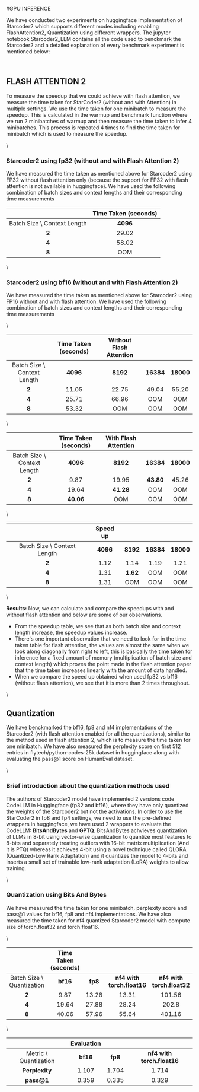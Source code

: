 #GPU INFERENCE

We have conducted two experiments on huggingface implementation of Starcoder2 which supports different modes including enabling FlashAttention2, Quantization using different wrappers. The jupyter notebook Starcoder2_LLM contains all the code used to benckmark the Starcoder2 and a detailed explanation of every benchmark experiment is mentioned below:

<br>

## FLASH ATTENTION 2
To measure the speedup that we could achieve with flash attention, we measure the time taken for StarCoder2 (without and with Attention) in multiple settings. We use the time taken for one minibatch to measure the speedup. This is calculated in the warmup and benchmark function where we run 2 minibatches of warmup and then measure the time taken to infer 4 minibatches. This process is repeated 4 times to find the time taken for minibatch which is used to measure the speedup.

\\

### Starcoder2 using fp32 (without and with Flash Attention 2)
We have measured the time taken as mentioned above for Starcoder2 using FP32 without flash attention only (because the support for FP32 with flash attention is not available in huggingface). We have used the following combination of batch sizes and context lengths and their corresponding time measurements

||Time Taken (seconds)|
|:------------:|:----------------:|
| Batch Size \ Context Length | **4096**            |
| **2**         | 29.02          |
| **4**         | 58.02         |
| **8**         | OOM         |

\\

### Starcoder2 using bf16 (without and with Flash Attention 2)
We have measured the time taken as mentioned above for Starcoder2 using FP16 without and with flash attention. We have used the following combination of batch sizes and context lengths and their corresponding time measurements

\\

||Time Taken (seconds)| Without Flash Attention|||
|:------------:|:--------------:|:----------:|:------------:|:----------:|
| Batch Size \ Context Length | **4096**  | **8192** | **16384** | **18000** |
| **2**         |    11.05       |     22.75      |     49.04 | 55.20 |
| **4**         | 25.71         | 66.96 | OOM | OOM |
| **8**         | 53.32          | OOM | OOM | OOM |

\\

||Time Taken (seconds)| With Flash Attention|||
|:------------:|:--------------:|:----------:|:------------:|:----------:|
| Batch Size \ Context Length | **4096**  | **8192** | **16384** | **18000** |
| **2**         |    9.87       |   19.95    |  **43.80** | 45.26 |
| **4**         | 19.64        | **41.28** | OOM | OOM |
| **8**         | **40.06**          | OOM | OOM | OOM |

\\

||Speed up||||
|:------------:|:--------------:|:----------:|:------------:|:----------:|
| Batch Size \ Context Length | **4096**  | **8192** | **16384** | **18000** |
| **2**         |  1.12      |   1.14    |  1.19 | 1.21 |
| **4**         | 1.31       | **1.62** | OOM | OOM |
| **8**         | 1.31       | OOM | OOM | OOM |

\\

**Results:**
Now, we can calculate and compare the speedups with and without flash attention and below are some of our observations.

* From the speedup table, we see that as both batch size and context length increase, the speedup values increase.
* There's one important observation that we need to look for in the time taken table for flash attention, the values are almost the same when we look along diagonally from right to left, this is basically the time taken for inference for a fixed amount of memory (multiplication of batch size and context length) which proves the point made in the flash attention paper that the time taken increases linearly with the amount of data handled.
* When we compare the speed up obtained when used fp32 vs bf16 (without flash attention), we see that it is more than 2 times throughout.

\\

## Quantization

We have benckmarked the bf16, fp8 and nf4 implementations of the Starcoder2 (with flash attention enabled for all the quantizations), similar to the method used in flash attention 2, which is to measure the time taken for one minibatch. We have also measured the perplexity score on first 512 entries in flytech/python-codes-25k dataset in huggingface along with evaluating the pass@1 score on HumanEval dataset.

\\

### Brief introduction about the quantization methods used
The authors of Starcoder2 model have implemented 2 versions code CodeLLM in Huggingface (fp32 and bf16), where they have only quantized the weights of the Starcoder2 but not the activations. In order to use the StarCoder2 in fp8 and fp4 settings, we need to use the pre-defined wrappers in huggingface, we have used 2 wrappers to evaluate the CodeLLM: **BitsAndBytes** and **GPTQ**. BitsAndBytes achvieves quantization of LLMs in 8-bit using vector-wise quantization to quantize most features to 8-bits and separately treating outliers with 16-bit matrix multiplication (And it is PTQ) whereas it achieves 4-bit using a novel technique called QLORA (Quantized-Low Rank Adaptation) and it quantizes the model to 4-bits and inserts a small set of trainable low-rank adaptation (LoRA) weights to allow training.

\\

### Quantization using Bits And Bytes

We have measured the time taken for one minibatch, perplexity score and pass@1 values for bf16, fp8 and nf4 implementations. We have also measured the time taken for nf4 quantized Starcoder2 model with compute size of torch.float32 and torch.float16.

\\

||Time Taken (seconds)||||
|:------------:|:--------------:|:----------:|:------------:|:------------:|
| Batch Size \ Quantization | **bf16**  | **fp8** | **nf4 with torch.float16** | **nf4 with torch.float32**|
| **2**         |    9.87       |   13.28    |  13.31 | 101.56 |
| **4**         | 19.64        | 27.88 | 28.24 | 202.8 |
| **8**         | 40.06          | 57.96 | 55.64 | 401.16 |

\\

||Evaluation|||
|:------------:|:----------------:|:----------:|:------------:|
| Metric \ Quantization | **bf16**  | **fp8** | **nf4 with torch.float16** |
| **Perplexity**         | 1.107   |  1.704   |  1.714   |
| **pass@1**         | 0.359     |  0.335     |  0.329     |
